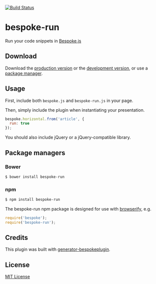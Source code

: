 [![Build Status](https://secure.travis-ci.org/mcollina/bespoke-run.png?branch=master)](https://travis-ci.org/mcollina/bespoke-run)

# bespoke-run

Run your code snippets in [Bespoke.js](http://markdalgleish.com/projects/bespoke.js)

## Download

Download the [production version][min] or the [development version][max], or use a [package manager](#package-managers).

[min]: https://raw.github.com/mcollina/bespoke-run/master/dist/bespoke-run.min.js
[max]: https://raw.github.com/mcollina/bespoke-run/master/dist/bespoke-run.js

## Usage

First, include both `bespoke.js` and `bespoke-run.js` in your page.

Then, simply include the plugin when instantiating your presentation.

```js
bespoke.horizontal.from('article', {
  run: true
});
```

You should also include jQuery or a jQuery-compatible library.

## Package managers

### Bower

```bash
$ bower install bespoke-run
```

### npm

```bash
$ npm install bespoke-run
```

The bespoke-run npm package is designed for use with [browserify](http://browserify.org/), e.g.

```js
require('bespoke');
require('bespoke-run');
```

## Credits

This plugin was built with [generator-bespokeplugin](https://github.com/markdalgleish/generator-bespokeplugin).

## License

[MIT License](http://en.wikipedia.org/wiki/MIT_License)
